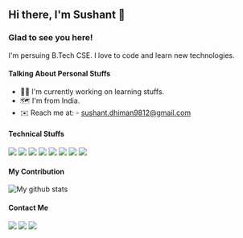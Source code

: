 ## Hi there, I'm Sushant 👋

### Glad to see you here!
I'm persuing B.Tech CSE. I love to code and learn new technologies.

#### Talking About Personal Stuffs
<ul>
  <li>🧑‍💻 I'm currently working on learning stuffs.</li>
  <li>🗺️ I'm from India.</li>
  <li>✉️ Reach me at: - <a href="mailto:sushant.dhiman9812@gmail.com">sushant.dhiman9812@gmail.com</a></li>
 </ul>
 
 #### Technical Stuffs
<p>
  <img src="https://img.shields.io/badge/html5-%23E34F26.svg?style=for-the-badge&logo=html5&logoColor=white" />
  <img src="https://img.shields.io/badge/css3-%231572B6.svg?style=for-the-badge&logo=css3&logoColor=white" />
  <img src="https://img.shields.io/badge/C-00599C?style=for-the-badge&logo=c&logoColor=white" />
  <img src="https://img.shields.io/badge/C%2B%2B-00599C?style=for-the-badge&logo=c%2B%2B&logoColor=white" />
  <img src="https://img.shields.io/badge/Node.js-339933?style=for-the-badge&logo=nodedotjs&logoColor=white" />
  <img src="https://img.shields.io/badge/Python-3776AB?style=for-the-badge&logo=python&logoColor=white" />
  <img src="https://img.shields.io/badge/Flutter-%2302569B.svg?style=for-the-badge&logo=Flutter&logoColor=white" />
  <img src="https://img.shields.io/badge/MongoDB-%234ea94b.svg?style=for-the-badge&logo=mongodb&logoColor=white" />
</p>

#### My Contribution
<img align="center" src="https://github-readme-stats.vercel.app/api?username=sushant102004&show_icons=true&include_all_commits=true&theme=cobalt&hide_border=true" alt="My github stats" />

#### Contact Me
<a href="mailto:sushant.dhiman9812@gmail.com"><img src="https://img.shields.io/badge/Gmail-D14836?style=for-the-badge&logo=gmail&logoColor=white"/></a>&nbsp;<a href="https://instagram.com/sushant102004"><img src="https://img.shields.io/badge/Instagram-%23E4405F.svg?style=for-the-badge&logo=Instagram&logoColor=white"/></a>&nbsp;<a href="https://www.linkedin.com/in/sushant-dhiman-4953761b3/"><img src="https://img.shields.io/badge/linkedin-%230077B5.svg?style=for-the-badge&logo=linkedin&logoColor=white"/> </a>
